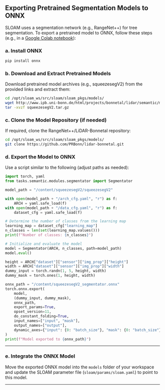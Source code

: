 ## Exporting Pretrained Segmentation Models to ONNX

SLOAM uses a segmentation network (e.g., RangeNet++) for tree segmentation. To export a pretrained model to ONNX, follow these steps (e.g., in a [Google Colab notebook](sloam_pkgs/models/onnx_seg_export.ipynb)):

### a. Install ONNX

```python
pip install onnx
```

### b. Download and Extract Pretrained Models

Download pretrained model archives (e.g., squeezesegV2) from the provided links and extract them:

```bash
cd /opt/sloam_ws/src/sloam/sloam_pkgs/models/
wget http://www.ipb.uni-bonn.de/html/projects/bonnetal/lidar/semantic/models/squeezesegV2.tar.gz
tar -xvzf squeezesegV2.tar.gz
```

### c. Clone the Model Repository (if needed)

If required, clone the RangeNet++/LiDAR-Bonnetal repository:

```bash
cd /opt/sloam_ws/src/sloam/sloam_pkgs/models/
git clone https://github.com/PRBonn/lidar-bonnetal.git
```

### d. Export the Model to ONNX

Use a script similar to the following (adjust paths as needed):

```python
import torch, yaml
from tasks.semantic.modules.segmentator import Segmentator

model_path = "/content/squeezesegV2/squeezesegV2"

with open(model_path + "/arch_cfg.yaml", "r") as f:
    ARCH = yaml.safe_load(f)
with open(model_path + "/data_cfg.yaml", "r") as f:
    dataset_cfg = yaml.safe_load(f)

# Determine the number of classes from the learning map
learning_map = dataset_cfg["learning_map"]
n_classes = len(set(learning_map.values()))
print(f"Number of classes: {n_classes}")

# Initialize and evaluate the model
model = Segmentator(ARCH, n_classes, path=model_path)
model.eval()

height = ARCH["dataset"]["sensor"]["img_prop"]["height"]
width = ARCH["dataset"]["sensor"]["img_prop"]["width"]
dummy_input = torch.randn(1, 5, height, width)
dummy_mask = torch.ones(1, height, width)

onnx_path = "/content/squeezesegV2_segmentator.onnx"
torch.onnx.export(
    model,
    (dummy_input, dummy_mask),
    onnx_path,
    export_params=True,
    opset_version=11,
    do_constant_folding=True,
    input_names=["input", "mask"],
    output_names=["output"],
    dynamic_axes={"input": {0: "batch_size"}, "mask": {0: "batch_size"}, "output": {0: "batch_size"}}
)
print(f"Model exported to {onnx_path}")
```
---

### e. Integrate the ONNX Model

Move the exported ONNX model into the `models` folder of your workspace and update the SLOAM parameter file (`sloam/params/sloam.yaml`) to point to this model.

---
